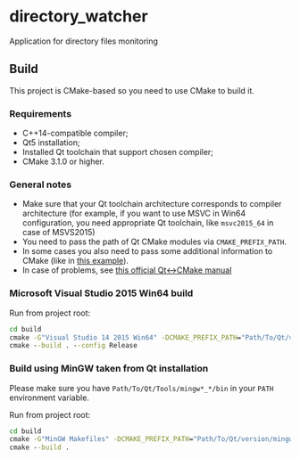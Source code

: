 # directory_watcher
Application for directory files monitoring

## Build
This project is CMake-based so you need to use CMake to build it.

### Requirements
* C++14-compatible compiler;
* Qt5 installation;
* Installed Qt toolchain that support chosen compiler;
* CMake 3.1.0 or higher.

### General notes
* Make sure that your Qt toolchain architecture corresponds to compiler architecture (for example, if you want to use MSVC in Win64 configuration, you need appropriate Qt toolchain, like `msvc2015_64` in case of MSVS2015)
* You need to pass the path of Qt CMake modules via `CMAKE_PREFIX_PATH`.
* In some cases you also need to pass some additional information to CMake (like in [this example](#build-using-mingw-taken-from-qt-installation)).
* In case of problems, see [this official Qt<->CMake manual](https://doc.qt.io/qt-5/cmake-manual.html)

### Microsoft Visual Studio 2015 Win64 build
Run from project root:
```bat
cd build
cmake -G"Visual Studio 14 2015 Win64" -DCMAKE_PREFIX_PATH="Path/To/Qt/version/msvc2015_64/lib/cmake/Qt5" ..
cmake --build . --config Release
```

### Build using MinGW taken from Qt installation
Please make sure you have `Path/To/Qt/Tools/mingw*_*/bin` in your `PATH` environment variable.

Run from project root:
```bat
cd build
cmake -G"MinGW Makefiles" -DCMAKE_PREFIX_PATH="Path/To/Qt/version/mingw*_*/lib/cmake/Qt5" -DCMAKE_MAKE_PROGRAM="Path/To/Qt/Tools/mingw*_*/bin/mingw32-make.exe" -DCMAKE_BUILD_TYPE=Release ..
cmake --build .
```
